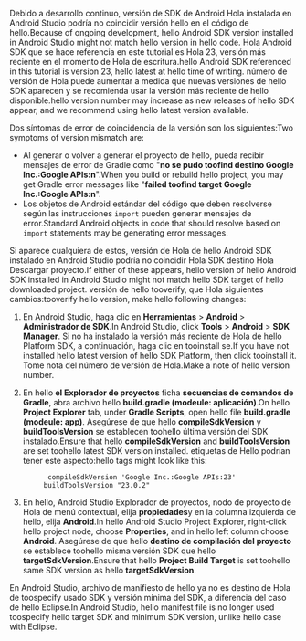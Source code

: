 <span data-ttu-id="af0b6-101">Debido a desarrollo continuo, versión de SDK de Android Hola instalada en Android Studio podría no coincidir versión hello en el código de hello.</span><span class="sxs-lookup"><span data-stu-id="af0b6-101">Because of ongoing development, hello Android SDK version installed in Android Studio might not match hello version in hello code.</span></span> <span data-ttu-id="af0b6-102">Hola Android SDK que se hace referencia en este tutorial es Hola 23, versión más reciente en el momento de Hola de escritura.</span><span class="sxs-lookup"><span data-stu-id="af0b6-102">hello Android SDK referenced in this tutorial is version 23, hello latest at hello time of writing.</span></span> <span data-ttu-id="af0b6-103">número de versión de Hola puede aumentar a medida que nuevas versiones de hello SDK aparecen y se recomienda usar la versión más reciente de hello disponible.</span><span class="sxs-lookup"><span data-stu-id="af0b6-103">hello version number may increase as new releases of hello SDK appear, and we recommend using hello latest version available.</span></span>

<span data-ttu-id="af0b6-104">Dos síntomas de error de coincidencia de la versión son los siguientes:</span><span class="sxs-lookup"><span data-stu-id="af0b6-104">Two symptoms of version mismatch are:</span></span>

- <span data-ttu-id="af0b6-105">Al generar o volver a generar el proyecto de hello, pueda recibir mensajes de error de Gradle como "**no se pudo toofind destino Google Inc.:Google APIs:n**".</span><span class="sxs-lookup"><span data-stu-id="af0b6-105">When you build or rebuild hello project, you may get Gradle error messages like "**failed toofind target Google Inc.:Google APIs:n**".</span></span>
- <span data-ttu-id="af0b6-106">Los objetos de Android estándar del código que deben resolverse según las instrucciones `import` pueden generar mensajes de error.</span><span class="sxs-lookup"><span data-stu-id="af0b6-106">Standard Android objects in code that should resolve based on `import` statements may be generating error messages.</span></span>

<span data-ttu-id="af0b6-107">Si aparece cualquiera de estos, versión de Hola de hello Android SDK instalado en Android Studio podría no coincidir Hola SDK destino Hola Descargar proyecto.</span><span class="sxs-lookup"><span data-stu-id="af0b6-107">If either of these appears, hello version of hello Android SDK installed in Android Studio might not match hello SDK target of hello downloaded project.</span></span> <span data-ttu-id="af0b6-108">versión de hello tooverify, que Hola siguientes cambios:</span><span class="sxs-lookup"><span data-stu-id="af0b6-108">tooverify hello version, make hello following changes:</span></span>

1. <span data-ttu-id="af0b6-109">En Android Studio, haga clic en **Herramientas** > **Android** > **Administrador de SDK**.</span><span class="sxs-lookup"><span data-stu-id="af0b6-109">In Android Studio, click **Tools** > **Android** > **SDK Manager**.</span></span> <span data-ttu-id="af0b6-110">Si no ha instalado la versión más reciente de Hola de hello Platform SDK, a continuación, haga clic en tooinstall se.</span><span class="sxs-lookup"><span data-stu-id="af0b6-110">If you have not installed hello latest version of hello SDK Platform, then click tooinstall it.</span></span> <span data-ttu-id="af0b6-111">Tome nota del número de versión de Hola.</span><span class="sxs-lookup"><span data-stu-id="af0b6-111">Make a note of hello version number.</span></span>
2. <span data-ttu-id="af0b6-112">En hello **el Explorador de proyectos** ficha **secuencias de comandos de Gradle**, abra archivo hello **build.gradle (modeule: aplicación)**.</span><span class="sxs-lookup"><span data-stu-id="af0b6-112">On hello **Project Explorer** tab, under **Gradle Scripts**, open hello file **build.gradle (modeule: app)**.</span></span> <span data-ttu-id="af0b6-113">Asegúrese de que hello **compileSdkVersion** y **buildToolsVersion** se establecen toohello última versión del SDK instalado.</span><span class="sxs-lookup"><span data-stu-id="af0b6-113">Ensure that hello **compileSdkVersion** and **buildToolsVersion** are set toohello latest SDK version installed.</span></span> <span data-ttu-id="af0b6-114">etiquetas de Hello podrían tener este aspecto:</span><span class="sxs-lookup"><span data-stu-id="af0b6-114">hello tags might look like this:</span></span>

             compileSdkVersion 'Google Inc.:Google APIs:23'
            buildToolsVersion "23.0.2"
3. <span data-ttu-id="af0b6-115">En hello, Android Studio Explorador de proyectos, nodo de proyecto de Hola de menú contextual, elija **propiedades**y en la columna izquierda de hello, elija **Android**.</span><span class="sxs-lookup"><span data-stu-id="af0b6-115">In hello Android Studio Project Explorer, right-click hello project node, choose **Properties**, and in hello left column choose **Android**.</span></span> <span data-ttu-id="af0b6-116">Asegúrese de que hello **destino de compilación del proyecto** se establece toohello misma versión SDK que hello **targetSdkVersion**.</span><span class="sxs-lookup"><span data-stu-id="af0b6-116">Ensure that hello **Project Build Target** is set toohello same SDK version as hello **targetSdkVersion**.</span></span>

<span data-ttu-id="af0b6-117">En Android Studio, archivo de manifiesto de hello ya no es destino de Hola de toospecify usado SDK y versión mínima del SDK, a diferencia del caso de hello Eclipse.</span><span class="sxs-lookup"><span data-stu-id="af0b6-117">In Android Studio, hello manifest file is no longer used toospecify hello target SDK and minimum SDK version, unlike hello case with Eclipse.</span></span>

